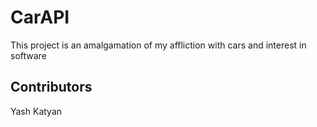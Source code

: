 # CarAPI
This project is an amalgamation of my affliction with cars and interest in software

## Contributors

Yash Katyan
